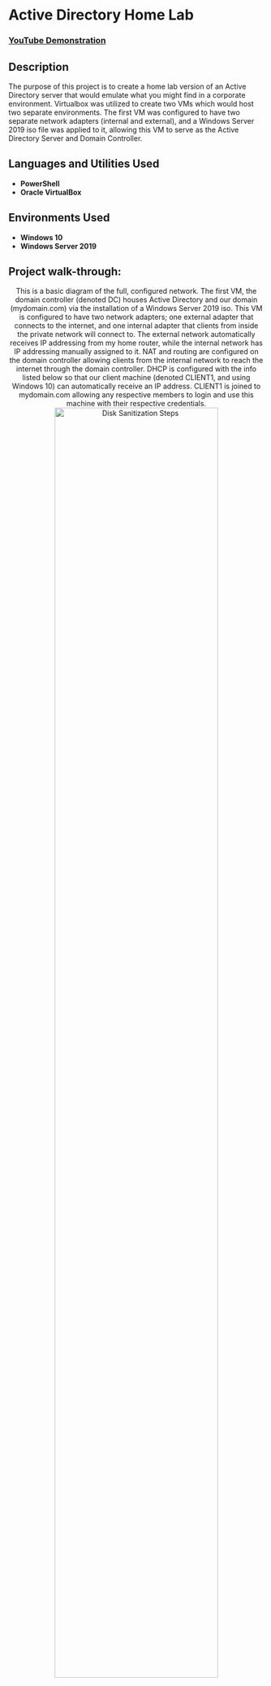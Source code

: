 <h1>Active Directory Home Lab</h1>

 ### [YouTube Demonstration](https://youtu.be/7eJexJVCqJo)

<h2>Description</h2>
The purpose of this project is to create a home lab version of an Active Directory server that would emulate what you might find in a corporate environment. Virtualbox was utilized to create two VMs which would host two separate environments. The first VM was configured to have two separate network adapters (internal and external), and a Windows Server 2019 iso file was applied to it, allowing this VM to serve as the Active Directory Server and Domain Controller.
<br />


<h2>Languages and Utilities Used</h2>

- <b>PowerShell</b>
- <b>Oracle VirtualBox</b> 

<h2>Environments Used </h2>

- <b>Windows 10</b>
- <b>Windows Server 2019</b>

<h2>Project walk-through:</h2>

<p align="center">
This is a basic diagram of the full, configured network. The first VM, the domain controller (denoted DC) houses Active Directory and our domain (mydomain.com) via the installation of a Windows Server 2019 iso. This VM is configured to have two network adapters; one external adapter that connects to the internet, and one internal adapter that clients from inside the private network will connect to. The external network automatically receives IP addressing from my home router, while the internal network has IP addressing manually assigned to it. NAT and routing are configured on the domain controller allowing clients from the internal network to reach the internet through the domain controller. DHCP is configured with the info listed below so that our client machine (denoted CLIENT1, and using Windows 10) can automatically receive an IP address. CLIENT1 is joined to mydomain.com allowing any respective members to login and use this machine with their respective credentials. <br/>
<img src="https://i.imgur.com/62TgaWL.png" height="80%" width="80%" alt="Disk Sanitization Steps"/>
<br />
<br />
Viewing the dashboard of AD server manager and all configured services on the domain controller:  <br/>
<img src="https://i.imgur.com/tcTyMUE.png" height="80%" width="80%" alt="Disk Sanitization Steps"/>
<br />
<br />
DHCP enabled but still needs configuring: <br/>
<img src="https://i.imgur.com/nCIbXbg.png" height="80%" width="80%" alt="Disk Sanitization Steps"/>
<br />
<br />
Confirm your selection:  <br/>
<img src="https://i.imgur.com/cdFHBiU.png" height="80%" width="80%" alt="Disk Sanitization Steps"/>
<br />
<br />
Wait for process to complete (may take some time):  <br/>
<img src="https://i.imgur.com/JL945Ga.png" height="80%" width="80%" alt="Disk Sanitization Steps"/>
<br />
<br />
Sanitization complete:  <br/>
<img src="https://i.imgur.com/K71yaM2.png" height="80%" width="80%" alt="Disk Sanitization Steps"/>
<br />
<br />
Observe the wiped disk:  <br/>
<img src="https://i.imgur.com/AeZkvFQ.png" height="80%" width="80%" alt="Disk Sanitization Steps"/>
</p>

<!--
 ```diff
- text in red
+ text in green
! text in orange
# text in gray
@@ text in purple (and bold)@@
```
--!>
